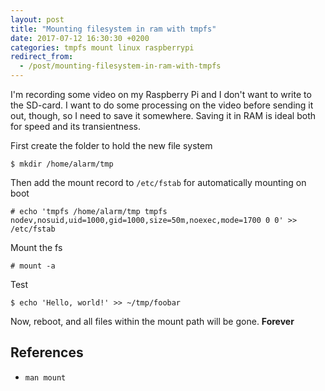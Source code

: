 ```yaml
---
layout: post
title: "Mounting filesystem in ram with tmpfs"
date: 2017-07-12 16:30:30 +0200
categories: tmpfs mount linux raspberrypi
redirect_from:
  - /post/mounting-filesystem-in-ram-with-tmpfs
---
```


I'm recording some video on my Raspberry Pi and I don't want to write to the SD-card. I want to do some processing on the video before sending it out, though, so I need to save it somewhere. Saving it in RAM is ideal both for speed and its transientness.

First create the folder to hold the new file system

    $ mkdir /home/alarm/tmp

Then add the mount record to `/etc/fstab` for automatically mounting on boot

    # echo 'tmpfs /home/alarm/tmp tmpfs nodev,nosuid,uid=1000,gid=1000,size=50m,noexec,mode=1700 0 0' >> /etc/fstab

Mount the fs

    # mount -a

Test

    $ echo 'Hello, world!' >> ~/tmp/foobar

Now, reboot, and all files within the mount path will be gone. **Forever**

## References
- `man mount`